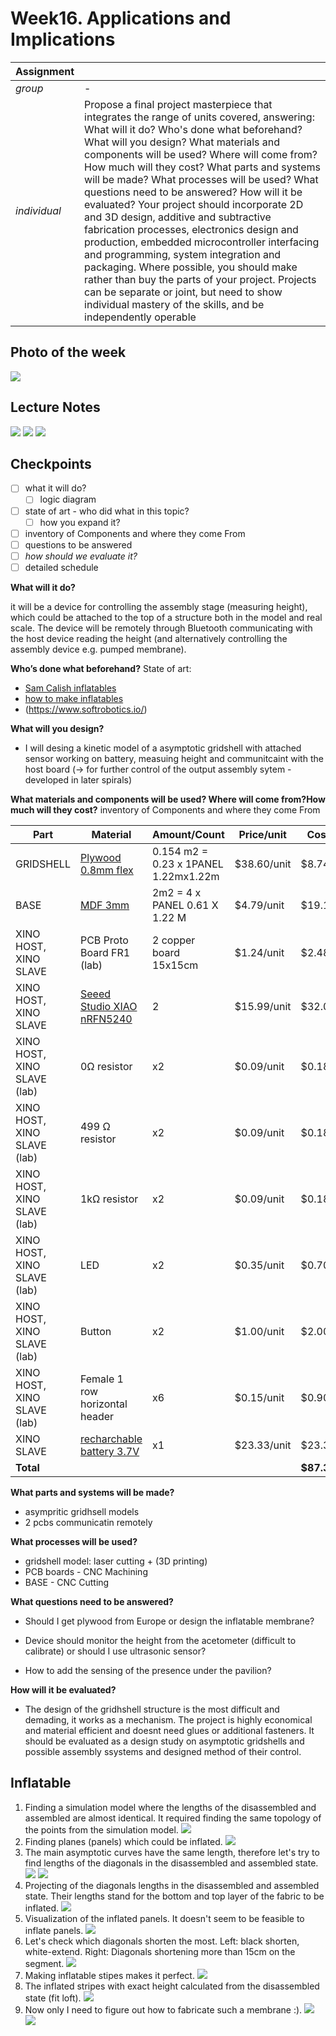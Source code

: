 # **Week16.** Applications and Implications

|Assignment    |                          |
| ----------- | ------------------------------------ |
| *group*       |    - |
| *individual*      |        Propose a final project masterpiece that integrates the range of units covered, answering: What will it do? Who's done what beforehand? What will you design? What materials and components will be used? Where will come from? How much will they cost? What parts and systems will be made? What processes will be used? What questions need to be answered? How will it be evaluated? Your project should incorporate 2D and 3D design, additive and subtractive fabrication processes, electronics design and production, embedded microcontroller interfacing and programming, system integration and packaging. Where possible, you should make rather than buy the parts of your project. Projects can be separate or joint, but need to show individual mastery of the skills, and be independently operable |


## Photo of the week

![](../images/week16/photo-of-the-week16.png)


## Lecture Notes

![](../images/week16/week16.png)
![](../images/week16/week162.png)
![](../images/week16/week163.png)

## Checkpoints
- [ ] what it will do?
    * [ ] logic diagram
- [ ] state of art - who did what in this topic?
    * [ ] how you expand it?
- [ ] inventory of Components and where they come From
- [ ] questions to be answered
- [ ] *how should we evaluate it?*
- [ ] detailed schedule

**What will it do?**

it will be a device for controlling the assembly stage (measuring height), which could be attached to the top of a structure both in the model and real scale. The device will be remotely through Bluetooth communicating with the host device reading the height (and alternatively controlling the assembly device e.g. pumped membrane).

**Who’s done what beforehand?**
State of art:

- [Sam Calish inflatables](http://fab.cba.mit.edu/classes/863.12/people/calisch/inflate/inflate.html)
- [how to make inflatables](https://www.instructables.com/Giant-Inflatable-Robot/)
- (https://www.softrobotics.io/)

**What will you design?**

- I will desing a kinetic model of a asymptotic gridshell with attached sensor working on battery, measuing height and communitcaint with the host board (-> for further control of the output assembly sytem - developed in later spirals)

**What materials and components will be used? Where will come from?How much will they cost?**
inventory of Components and where they come From

 |Part|Material   |    Amount/Count   | Price/unit|Cost|
 |---| ----------- | ----------------|------|----|
 |GRIDSHELL|[Plywood 0.8mm flex](https://thinplywood.com/product/koskiply-birch/) |0.154 m2 = 0.23 x 1PANEL 1.22mx1.22m| $38.60/unit|$8.74|
 |BASE| [MDF 3mm](https://www.sodimac.com.mx/sodimac-mx/product/448761/mdf-delgado-30-mm-122-x-244-cm/448761/) | 2m2 = 4 x PANEL 0.61 X 1.22 M |$4.79/unit|$19.16|
 |XINO HOST, XINO SLAVE	| PCB Proto Board FR1 (lab)| 2 copper board 15x15cm |$1.24/unit |$2.48|
 |XINO HOST, XINO SLAVE|[Seeed Studio XIAO nRFN5240](https://www.seeedstudio.com/Seeed-XIAO-BLE-Sense-nRF52840-p-5253.html) |2|$15.99/unit|$32.00|
 |XINO HOST, XINO SLAVE (lab)|0Ω resistor|x2|$0.09/unit|$0.18|
 |XINO HOST, XINO SLAVE (lab)|499 Ω resistor|x2|$0.09/unit|$0.18|
 |XINO HOST, XINO SLAVE (lab)|1kΩ resistor|x2|$0.09/unit|$0.18|
 |XINO HOST, XINO SLAVE (lab)|LED|x2|$0.35/unit|$0.70|
 |XINO HOST, XINO SLAVE (lab)|Button|x2|$1.00/unit|$2.00|
 |XINO HOST, XINO SLAVE (lab)|Female 1 row horizontal header|x6|$0.15/unit|$0.90|
|XINO SLAVE|[recharchable battery 3.7V](https://www.amazon.com.mx/gp/product/B08FD3V6TF/ref=ppx_od_dt_b_asin_title_s00?ie=UTF8&psc=1) |x1|$23.33/unit|$23.33|
 |**Total**||||**$87.37**|

**What parts and systems will be made?**

- asympritic gridhsell models
- 2 pcbs communicatin remotely


**What processes will be used?**

- gridshell model: laser cutting + (3D printing)
- PCB boards - CNC Machining
- BASE - CNC Cutting


**What questions need to be answered?**
- Should I get plywood from Europe or design the inflatable membrane?

- Device should monitor the height from the acetometer (difficult to calibrate) or should I use ultrasonic sensor?

- How to add the sensing of the presence under the pavilion?

**How will it be evaluated?**
- The design of the gridhshell structure is the most difficult and demading, it works as a mechanism.
The project is highly economical and material efficient and doesnt need glues or additional fasteners.  It should be evaluated as a design study on asymptotic gridshells and possible assembly ssystems and designed method of their control.












## Inflatable
1. Finding a simulation model where the lengths of the disassembled and assembled are almost identical. It required finding the same topology of the points from the simulation model.
![](../images/week16/week164.png)
2. Finding planes (panels) which could be inflated.
![](../images/week16/week165.png)
3. The main asymptotic curves have the same length, therefore let's try to find lengths of the diagonals in the disassembled and assembled state.
![](../images/week16/week166.png)
![](../images/week16/week167.png)
4. Projecting of the diagonals lengths in the disassembled and assembled state. Their lengths stand for the bottom and top layer of the fabric to be inflated.
![](../images/week16/week168.png)
5. Visualization of the inflated panels. It doesn't seem to be feasible to inflate panels.
![](../images/week16/week169.png)
6. Let's check which diagonals shorten the most. Left: black shorten, white-extend. Right: Diagonals shortening more than 15cm on the segment.
![](../images/week16/week1610.png)
7. Making inflatable stipes makes it perfect.
![](../images/week16/week1611.png)
8. The inflated stripes with exact height calculated from the disassembled state (fit loft).
![](../images/week16/week1612.png)
9. Now only I need to figure out how to fabricate such a membrane :).
![](../images/week16/untitled.92.jpg)
![](../images/week16/untitled.93.jpg)
